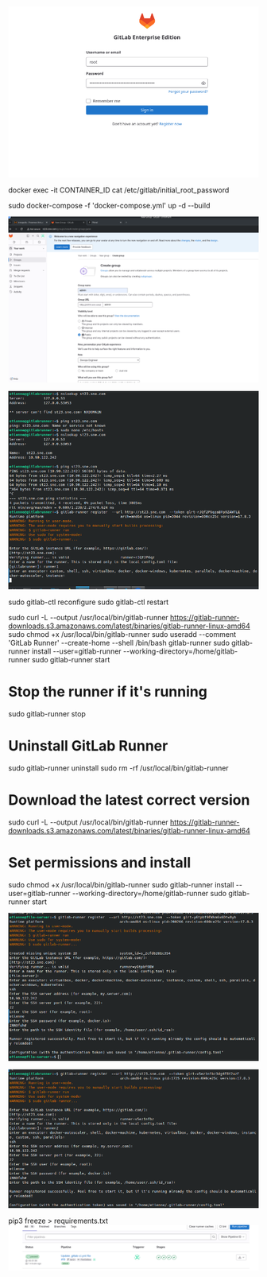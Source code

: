 ![alt text](image.png)

docker exec -it CONTAINER_ID cat /etc/gitlab/initial_root_password

sudo docker-compose -f 'docker-compose.yml' up -d --build 

![alt text](image-1.png)

![alt text](image-2.png)

sudo gitlab-ctl reconfigure
sudo gitlab-ctl restart


sudo curl -L --output /usr/local/bin/gitlab-runner https://gitlab-runner-downloads.s3.amazonaws.com/latest/binaries/gitlab-runner-linux-amd64
sudo chmod +x /usr/local/bin/gitlab-runner
sudo useradd --comment 'GitLab Runner' --create-home --shell /bin/bash gitlab-runner
sudo gitlab-runner install --user=gitlab-runner --working-directory=/home/gitlab-runner
sudo gitlab-runner start



# Stop the runner if it's running
sudo gitlab-runner stop

# Uninstall GitLab Runner
sudo gitlab-runner uninstall
sudo rm -rf /usr/local/bin/gitlab-runner

# Download the latest correct version
sudo curl -L --output /usr/local/bin/gitlab-runner https://gitlab-runner-downloads.s3.amazonaws.com/latest/binaries/gitlab-runner-linux-amd64

# Set permissions and install
sudo chmod +x /usr/local/bin/gitlab-runner
sudo gitlab-runner install --user=gitlab-runner --working-directory=/home/gitlab-runner
sudo gitlab-runner start


![alt text](image-3.png)

![alt text](image-4.png)

pip3 freeze > requirements.txt
![alt text](image-5.png)